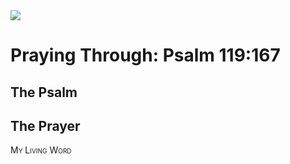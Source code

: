 <img class="intro-right" src="/images/art-paris-psalter.jpg">

<style>
  li {list-style-type: none;}
  p + ul {
    margin-top: -18px;
}
</style>

# Praying Through: Psalm 119:167

## The Psalm

## The Prayer

<div style="font-variant: small-caps;">
My Living Word
</div>
